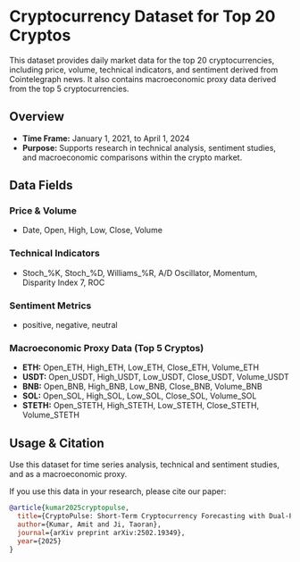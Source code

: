 # Cryptocurrency Dataset for Top 20 Cryptos

This dataset provides daily market data for the top 20 cryptocurrencies, including price, volume, technical indicators, and sentiment derived from Cointelegraph news. It also contains macroeconomic proxy data derived from the top 5 cryptocurrencies.

## Overview

- **Time Frame:** January 1, 2021, to April 1, 2024
- **Purpose:** Supports research in technical analysis, sentiment studies, and macroeconomic comparisons within the crypto market.

## Data Fields

### Price & Volume
- Date, Open, High, Low, Close, Volume

### Technical Indicators
- Stoch_%K, Stoch_%D, Williams_%R, A/D Oscillator, Momentum, Disparity Index 7, ROC

### Sentiment Metrics
- positive, negative, neutral

### Macroeconomic Proxy Data (Top 5 Cryptos)
- **ETH:** Open_ETH, High_ETH, Low_ETH, Close_ETH, Volume_ETH
- **USDT:** Open_USDT, High_USDT, Low_USDT, Close_USDT, Volume_USDT
- **BNB:** Open_BNB, High_BNB, Low_BNB, Close_BNB, Volume_BNB
- **SOL:** Open_SOL, High_SOL, Low_SOL, Close_SOL, Volume_SOL
- **STETH:** Open_STETH, High_STETH, Low_STETH, Close_STETH, Volume_STETH

## Usage & Citation

Use this dataset for time series analysis, technical and sentiment studies, and as a macroeconomic proxy.

If you use this data in your research, please cite our paper:

```bibtex
@article{kumar2025cryptopulse,
  title={CryptoPulse: Short-Term Cryptocurrency Forecasting with Dual-Prediction and Cross-Correlated Market Indicators},
  author={Kumar, Amit and Ji, Taoran},
  journal={arXiv preprint arXiv:2502.19349},
  year={2025}
}
